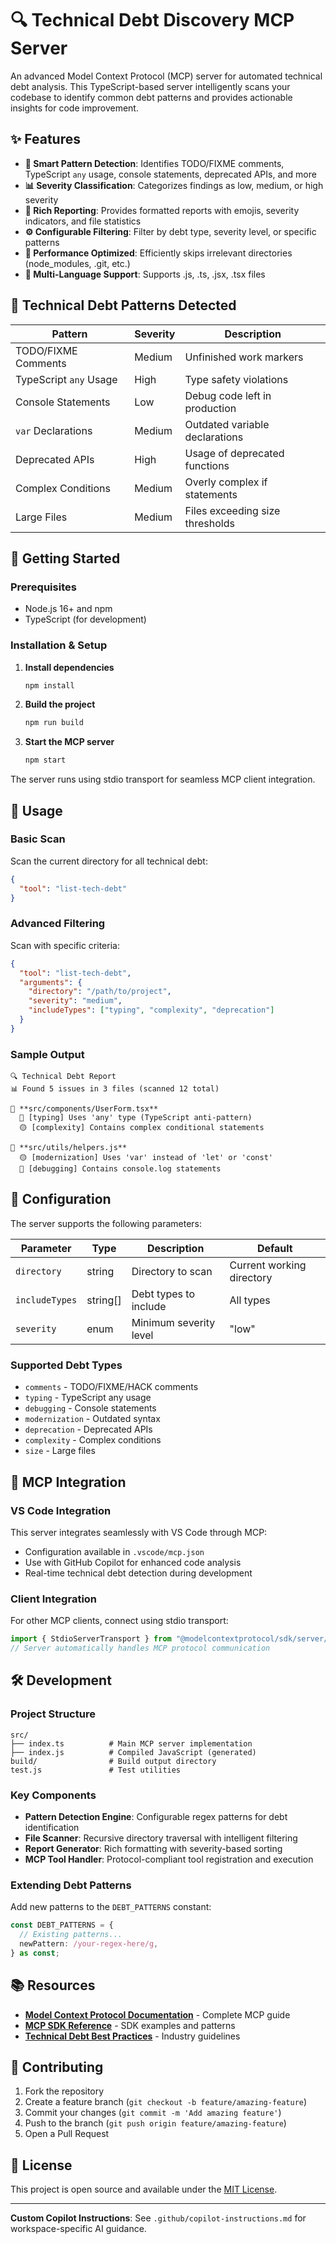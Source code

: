 # 🔍 Technical Debt Discovery MCP Server

An advanced Model Context Protocol (MCP) server for automated technical debt analysis. This TypeScript-based server intelligently scans your codebase to identify common debt patterns and provides actionable insights for code improvement.

## ✨ Features

- **🎯 Smart Pattern Detection**: Identifies TODO/FIXME comments, TypeScript `any` usage, console statements, deprecated APIs, and more
- **📊 Severity Classification**: Categorizes findings as low, medium, or high severity
- **🎨 Rich Reporting**: Provides formatted reports with emojis, severity indicators, and file statistics
- **⚙️ Configurable Filtering**: Filter by debt type, severity level, or specific patterns
- **🚀 Performance Optimized**: Efficiently skips irrelevant directories (node_modules, .git, etc.)
- **📁 Multi-Language Support**: Supports .js, .ts, .jsx, .tsx files

## 🔧 Technical Debt Patterns Detected

| Pattern | Severity | Description |
|---------|----------|-------------|
| TODO/FIXME Comments | Medium | Unfinished work markers |
| TypeScript `any` Usage | High | Type safety violations |
| Console Statements | Low | Debug code left in production |
| `var` Declarations | Medium | Outdated variable declarations |
| Deprecated APIs | High | Usage of deprecated functions |
| Complex Conditions | Medium | Overly complex if statements |
| Large Files | Medium | Files exceeding size thresholds |

## 🚀 Getting Started

### Prerequisites
- Node.js 16+ and npm
- TypeScript (for development)

### Installation & Setup

1. **Install dependencies**
   ```bash
   npm install
   ```

2. **Build the project**
   ```bash
   npm run build
   ```

3. **Start the MCP server**
   ```bash
   npm start
   ```

The server runs using stdio transport for seamless MCP client integration.

## 📖 Usage

### Basic Scan
Scan the current directory for all technical debt:
```json
{
  "tool": "list-tech-debt"
}
```

### Advanced Filtering
Scan with specific criteria:
```json
{
  "tool": "list-tech-debt",
  "arguments": {
    "directory": "/path/to/project",
    "severity": "medium",
    "includeTypes": ["typing", "complexity", "deprecation"]
  }
}
```

### Sample Output
```
🔍 Technical Debt Report
📊 Found 5 issues in 3 files (scanned 12 total)

📁 **src/components/UserForm.tsx**
  🔴 [typing] Uses 'any' type (TypeScript anti-pattern)
  🟡 [complexity] Contains complex conditional statements

📁 **src/utils/helpers.js**
  🟡 [modernization] Uses 'var' instead of 'let' or 'const'
  🔵 [debugging] Contains console.log statements
```

## 🔧 Configuration

The server supports the following parameters:

| Parameter | Type | Description | Default |
|-----------|------|-------------|---------|
| `directory` | string | Directory to scan | Current working directory |
| `includeTypes` | string[] | Debt types to include | All types |
| `severity` | enum | Minimum severity level | "low" |

### Supported Debt Types
- `comments` - TODO/FIXME/HACK comments
- `typing` - TypeScript any usage
- `debugging` - Console statements
- `modernization` - Outdated syntax
- `deprecation` - Deprecated APIs
- `complexity` - Complex conditions
- `size` - Large files

## 🔗 MCP Integration

### VS Code Integration
This server integrates seamlessly with VS Code through MCP:
- Configuration available in `.vscode/mcp.json`
- Use with GitHub Copilot for enhanced code analysis
- Real-time technical debt detection during development

### Client Integration
For other MCP clients, connect using stdio transport:
```typescript
import { StdioServerTransport } from "@modelcontextprotocol/sdk/server/stdio.js";
// Server automatically handles MCP protocol communication
```

## 🛠️ Development

### Project Structure
```
src/
├── index.ts          # Main MCP server implementation
├── index.js          # Compiled JavaScript (generated)
build/                # Build output directory
test.js               # Test utilities
```

### Key Components
- **Pattern Detection Engine**: Configurable regex patterns for debt identification
- **File Scanner**: Recursive directory traversal with intelligent filtering
- **Report Generator**: Rich formatting with severity-based sorting
- **MCP Tool Handler**: Protocol-compliant tool registration and execution

### Extending Debt Patterns
Add new patterns to the `DEBT_PATTERNS` constant:
```typescript
const DEBT_PATTERNS = {
  // Existing patterns...
  newPattern: /your-regex-here/g,
} as const;
```

## 📚 Resources

- **[Model Context Protocol Documentation](https://modelcontextprotocol.io/quickstart/server)** - Complete MCP guide
- **[MCP SDK Reference](https://github.com/modelcontextprotocol/create-python-server)** - SDK examples and patterns
- **[Technical Debt Best Practices](https://modelcontextprotocol.io/llms-full.txt)** - Industry guidelines

## 🤝 Contributing

1. Fork the repository
2. Create a feature branch (`git checkout -b feature/amazing-feature`)
3. Commit your changes (`git commit -m 'Add amazing feature'`)
4. Push to the branch (`git push origin feature/amazing-feature`)
5. Open a Pull Request

## 📄 License

This project is open source and available under the [MIT License](LICENSE).

---

**Custom Copilot Instructions**: See `.github/copilot-instructions.md` for workspace-specific AI guidance.
